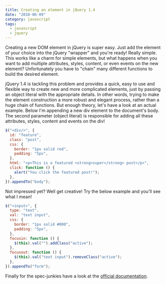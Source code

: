 ```yaml
---
title: Creating an element in jQuery 1.4
date: "2010-06-09"
category: javascript
tags:
  - javascript
  - jquery
---
```


Creating a new DOM element in jQuery is super easy. Just add the element of your choice into the jQuery "wrapper" and you're ready! Really simple. This works like a charm for simple elements, but what happens when you want to add multiple attributes, styles, content, or even events on the new element? Unfortunately you have to "chain" many different functions to build the desired element.

jQuery 1.4 is tackling this problem and provides a quick, easy to use and flexible way to create new and more complicated elements, just by passing an object literal with the appropriate details. In other words, trying to make the element construction a more robust and elegant process, rather than a huge chain of functions. But enough theory, let's have a look at an actual example. Below I'm appending a new div element to the document's body. The second parameter (object literal) is responsible for adding all these attributes, styles, content and events on the div!

```js
$("<div/>", {
  id: "feature",
  class: "post",
  css: {
    border: "1px solid red",
    padding: "5px",
  },
  html: "<p>This is a featured <strong>super</strong> post</p>",
  click: function () {
    alert("You click the featured post!");
  },
}).appendTo("body");
```

Not impressed yet? Well get creative! Try the below example and you'll see what I mean!

```js
$("<input>", {
  type: "text",
  val: "text input",
  css: {
    border: "1px solid #000",
    padding: "5px",
  },
  focusin: function () {
    $(this).val("").addClass("active");
  },
  focusout: function () {
    $(this).val("text input").removeClass("active");
  },
}).appendTo("form");
```

Finally for the spec-junkies have a look at the [official documentation](http://api.jquery.com/jQuery/#jQuery2 "jQuery").
